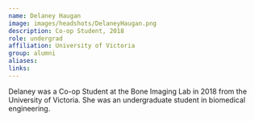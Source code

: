```yaml
---
name: Delaney Haugan
image: images/headshots/DelaneyHaugan.png
description: Co-op Student, 2018
role: undergrad
affiliation: University of Victoria
group: alumni
aliases: 
links:
---
```


Delaney was a Co-op Student at the Bone Imaging Lab in 2018 from the University of Victoria. She was an undergraduate student in biomedical engineering.